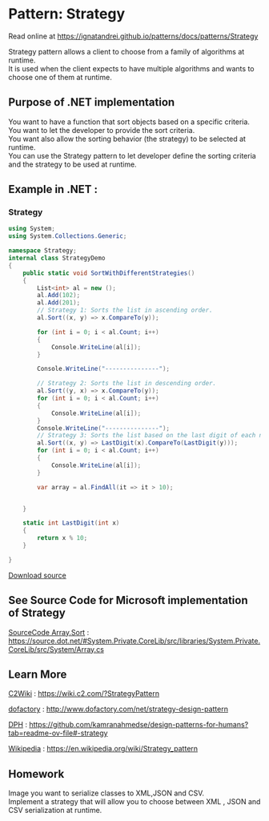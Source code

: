 
# Pattern:  Strategy

Read online at https://ignatandrei.github.io/patterns/docs/patterns/Strategy

<!-- id : 11 -->
Strategy pattern allows a client to choose from a family of algorithms at runtime.    <br />
It is used when the client expects to have multiple algorithms and wants to choose one of them at runtime.    <br />

## Purpose of .NET implementation

You want to have a function that sort objects based on a specific criteria.    <br />
You want to let the developer to provide the sort criteria.    <br />
You want also  allow the sorting behavior (the strategy) to be selected at runtime.    <br />
You can use the Strategy pattern to let developer define the sorting criteria and the strategy to be used at runtime.    <br />

## Example in .NET : 


###  Strategy
```csharp showLineNumbers title="Strategy example for Pattern Strategy"
using System;
using System.Collections.Generic;

namespace Strategy;
internal class StrategyDemo
{
    public static void SortWithDifferentStrategies()
    {
        List<int> al = new ();
        al.Add(102);
        al.Add(201);
        // Strategy 1: Sorts the list in ascending order.
        al.Sort((x, y) => x.CompareTo(y));

        for (int i = 0; i < al.Count; i++)
        {
            Console.WriteLine(al[i]);
        }

        Console.WriteLine("---------------");

        // Strategy 2: Sorts the list in descending order.
        al.Sort((y, x) => x.CompareTo(y));
        for (int i = 0; i < al.Count; i++)
        {
            Console.WriteLine(al[i]);
        }
        Console.WriteLine("---------------");
        // Strategy 3: Sorts the list based on the last digit of each number.
        al.Sort((x, y) => LastDigit(x).CompareTo(LastDigit(y)));
        for (int i = 0; i < al.Count; i++)
        {
            Console.WriteLine(al[i]);
        }

        var array = al.FindAll(it => it > 10);


    }

    static int LastDigit(int x)
    {
        return x % 10;
    }

}


```


[Download source](/zipSourceCodes/strategy.zip)



## See Source Code for Microsoft implementation of Strategy


[SourceCode Array.Sort](https://source.dot.net/#System.Private.CoreLib/src/libraries/System.Private.CoreLib/src/System/Array.cs) : https://source.dot.net/#System.Private.CoreLib/src/libraries/System.Private.CoreLib/src/System/Array.cs


## Learn More


[C2Wiki](https://wiki.c2.com/?StrategyPattern) : https://wiki.c2.com/?StrategyPattern   

[dofactory](http://www.dofactory.com/net/strategy-design-pattern) : http://www.dofactory.com/net/strategy-design-pattern   

[DPH](https://github.com/kamranahmedse/design-patterns-for-humans?tab=readme-ov-file#-strategy) : https://github.com/kamranahmedse/design-patterns-for-humans?tab=readme-ov-file#-strategy   

[Wikipedia](https://en.wikipedia.org/wiki/Strategy_pattern) : https://en.wikipedia.org/wiki/Strategy_pattern   


## Homework


Image you want to serialize classes to XML,JSON and CSV.    <br />
Implement a strategy that will allow you to choose between XML , JSON and CSV serialization at runtime.    <br />


